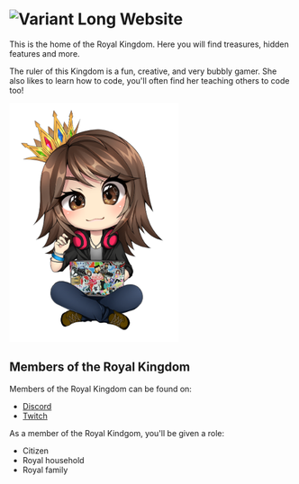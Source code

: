 # ![Variant Long Website](https://user-images.githubusercontent.com/36594527/132168637-781581e3-541b-4291-b216-5c31a16783da.png)

This is the home of the Royal Kingdom. Here you will find treasures, hidden features and more.

The ruler of this Kingdom is a fun, creative, and very bubbly gamer. She also likes to learn how to code, you'll often find her teaching others to code too!

<img src="https://github.com/VariantX/.github/blob/main/profile/Mish%20Hacker%20Chibi%20%20Book.png" width="300">


## Members of the Royal Kingdom

Members of the Royal Kingdom can be found on:
- [Discord](https://discordapp.com/invite/f4NFzFt)
- [Twitch](https://www.twitch.tv/mishmanners/)

As a member of the Royal Kindgom, you'll be given a role:
- Citizen
- Royal household
- Royal family



